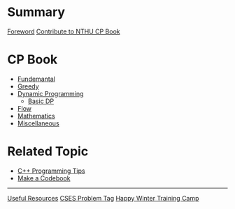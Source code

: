 # Summary

[Foreword](others/foreword.md)
[Contribute to NTHU CP Book]()

# CP Book

- [Fundemantal]()
- [Greedy](cp_book/greedy.md)
- [Dynamic Programming](cp_book/dp.md)
  - [Basic DP](cp_book/dp_basic.md)
- [Flow]()
- [Mathematics]()
- [Miscellaneous]()

# Related Topic
- [C++ Programming Tips]()
- [Make a Codebook]()

---

[Useful Resources](others/useful_resources.md)
[CSES Problem Tag]()
[Happy Winter Training Camp](others/hwtc.md)

